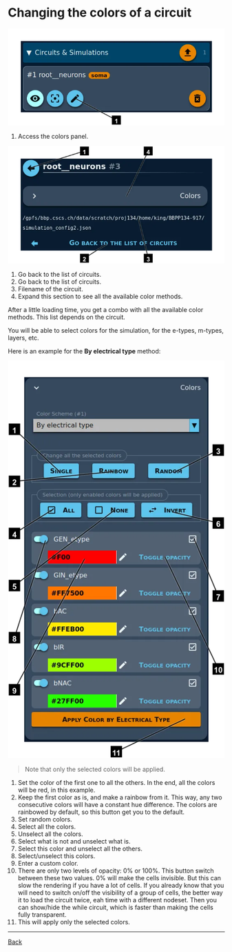 # Changing the colors of a circuit

![Edit button](edit-button.webp)

1. Access the colors panel.

![Color panels](panel.webp)

1. Go back to the list of circuits.
2. Go back to the list of circuits.
3. Filename of the circuit.
4. Expand this section to see all the available color methods.

After a little loading time, you get a combo with all the available color methods. This list depends on the circuit.

You will be able to select colors for the simulation, for the e-types, m-types, layers, etc.

Here is an example for the **By electrical type** method:

![By electrical type](etype.webp)

> Note that only the selected colors will be applied.

1. Set the color of the first one to all the others. In the end, all the colors will be red, in this example.
2. Keep the first color as is, and make a rainbow from it. This way, any two consecutive colors will have a constant hue difference. The colors are rainbowed by default, so this button get you to the default.
3. Set random colors.
4. Select all the colors.
5. Unselect all the colors.
6. Select what is not and unselect what is.
7. Select this color and unselect all the others.
8. Select/unselect this colors.
9. Enter a custom color.
10. There are only two levels of opacity: 0% or 100%. This button switch between these two values. 0% will make the cells invisible. But this can slow the rendering if you have a lot of cells. If you already know that you will need to switch on/off the visibility of a group of cells, the better way it to load the circuit twice, eah time with a different nodeset. Then you can show/hide the while circuit, which is faster than making the cells fully transparent.
11. This will apply only the selected colors.

----

[Back](../welcome)
